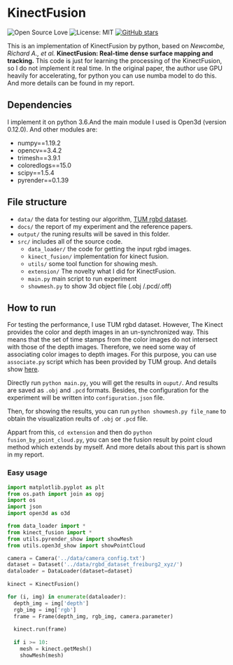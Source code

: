 # KinectFusion

![Open Source Love](https://badges.frapsoft.com/os/v1/open-source.svg?v=103)
![License: MIT](https://img.shields.io/badge/License-MIT-yellow.svg)
[![GitHub stars](https://img.shields.io/github/stars/mremilien/KinectFusion.svg?style=social)](https://github.com/mremilien/KinectFusion/stargazers)

This is an implementation of KinectFusion by python, based on *Newcombe, Richard A., et al.* **KinectFusion: Real-time dense surface mapping and tracking.** This code is just for learning the processing of the KinectFusion, so I do not implement it real time. In the original paper, the author use GPU heavily for accelerating, for python you can use numba model to do this. And more details can be found in my report.

## Dependencies
I implement it on python 3.6.And the main module I used is Open3d (version 0.12.0). And other modules are:
* numpy==1.19.2
* opencv==3.4.2
* trimesh==3.9.1
* coloredlogs==15.0
* scipy==1.5.4
* pyrender==0.1.39

## File structure
* `data/` the data for testing our algorithm, [TUM rgbd dataset](https://vision.in.tum.de/data/datasets/rgbd-dataset/download).
* `docs/` the report of my experiment and the reference papers.
* `output/` the runing results will be saved in this folder.
* `src/` includes all of the source code.
   * `data_loader/` the code for getting the input rgbd images.
   * `kinect_fusion/` implementation for kinect fusion.
   * `utils/` some tool function for showing mesh.
   * `extension/` The novelty what I did for KinectFusion.
   * `main.py` main script to run experiment
   * `showmesh.py` to show 3d object file (.obj /.pcd/.off)

## How to run
For testing the performance, I use TUM rgbd dataset. However, The Kinect provides the color and depth images in an un-synchronized way. This means that the set of time stamps from the color images do not intersect with those of the depth images. Therefore, we need some way of associating color images to depth images. For this purpose, you can use `associate.py` script which has been provided by TUM group. And details show [here](https://vision.in.tum.de/data/datasets/rgbd-dataset/tools).

Directly run ```python main.py```, you will get the results in `ouput/`. And results are saved as `.obj` and `.pcd` formats. Besides, the configuration for the experiment will be written into `configuration.json` file.

Then, for showing the results, you can run ```python showmesh.py file_name``` to obtain the visualization reults of `.obj` or `.pcd` file.

Appart from this, ```cd extension``` and then do ```python fusion_by_point_cloud.py```, you can see the fusion result by point cloud method which extends by myself. And more details about this part is shown in my report.

### Easy usage
``` python
import matplotlib.pyplot as plt
from os.path import join as opj
import os
import json
import open3d as o3d

from data_loader import *
from kinect_fusion import *
from utils.pyrender_show import showMesh
from utils.open3d_show import showPointCloud

camera = Camera('../data/camera_config.txt')
dataset = Dataset('../data/rgbd_dataset_freiburg2_xyz/')
dataloader = DataLoader(dataset=dataset)
    
kinect = KinectFusion()

for (i, img) in enumerate(dataloader):
  depth_img = img['depth']
  rgb_img = img['rgb']
  frame = Frame(depth_img, rgb_img, camera.parameter)
  
  kinect.run(frame)
  
  if i >= 10:
    mesh = kinect.getMesh()
    showMesh(mesh)

```


